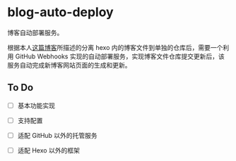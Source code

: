# blog-auto-deploy
博客自动部署服务。

根据本人[这篇博客](https://zjlian.github.io/2022-07/987bb131dc00/)所描述的分离 hexo 内的博客文件到单独的仓库后，需要一个利用 GitHub Webhooks 实现的自动部署服务，实现博客文件仓库提交更新后，该服务自动完成新博客网站页面的生成和更新。

## To Do
- [ ] 基本功能实现
- [ ] 支持配置
- [ ] 适配 GitHub 以外的托管服务
- [ ] 适配 Hexo 以外的框架

